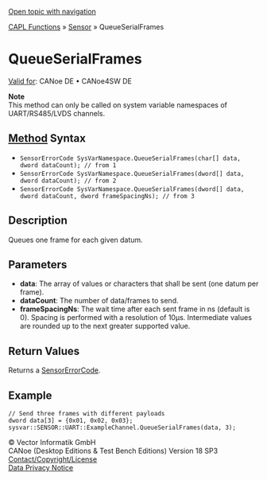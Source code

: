 [Open topic with navigation](../../../../../CANoeDEFamily.htm#Topics/CAPLFunctions/Sensor/Functions/CAPLfunctionQueueSerialFrames.md)

[CAPL Functions](../../CAPLfunctions.md) » [Sensor](../CAPLfunctionsSensorOverview.md) » QueueSerialFrames

# QueueSerialFrames

[Valid for](../../../Shared/FeatureAvailability.md):  CANoe DE • CANoe4SW DE

**Note**  
This method can only be called on system variable namespaces of UART/RS485/LVDS channels.

## [Method](../../../Shared/CAPL/General/ClassesAndObjects.md) Syntax

- `SensorErrorCode SysVarNamespace.QueueSerialFrames(char[] data, dword dataCount); // from 1`
- `SensorErrorCode SysVarNamespace.QueueSerialFrames(dword[] data, dword dataCount); // from 2`
- `SensorErrorCode SysVarNamespace.QueueSerialFrames(dword[] data, dword dataCount, dword frameSpacingNs); // from 3`

## Description

Queues one frame for each given datum.

## Parameters

- **data**: The array of values or characters that shall be sent (one datum per frame).
- **dataCount**: The number of data/frames to send.
- **frameSpacingNs**: The wait time after each sent frame in ns (default is 0). Spacing is performed with a resolution of 10µs. Intermediate values are rounded up to the next greater supported value.

## Return Values

Returns a [SensorErrorCode](../CAPLfunctionsSensorEnumeration.md).

## Example

```plaintext
// Send three frames with different payloads
dword data[3] = {0x01, 0x02, 0x03};
sysvar::SENSOR::UART::ExampleChannel.QueueSerialFrames(data, 3);
```

© Vector Informatik GmbH  
CANoe (Desktop Editions & Test Bench Editions) Version 18 SP3  
[Contact/Copyright/License](../../../Shared/ContactCopyrightLicense.md)  
[Data Privacy Notice](https://www.vector.com/int/en/company/get-info/privacy-policy/)
